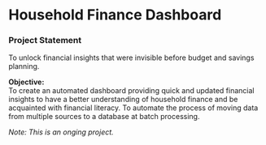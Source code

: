 # Household Finance Dashboard

### Project Statement
To unlock financial insights that were invisible before budget and savings planning.

**Objective: <br>**
To create an automated dashboard providing quick and updated financial insights to have a better understanding of household finance and be acquainted with financial literacy. To automate the process of moving data from multiple sources to a database at batch processing.

*Note: This is an onging project.*
